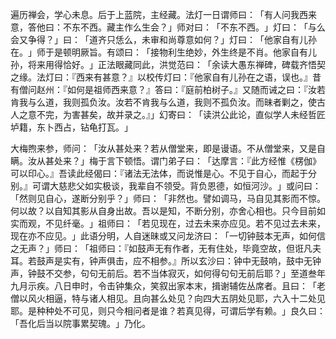 遍历禅会，学心未息。后于上蓝院，主经藏。法灯一日谓师曰：​「有人问我西来意，答他曰：不东不西。藏主作么生会？​」师对曰：​「不东不西。​」灯曰：​「与么会又争得？​」曰：​「道齐只恁么，未审和尚尊意如何？​」灯曰：​「他家自有儿孙在。​」师于是顿明厥旨。有颂曰：​「接物利生绝妙，外生终是不肖。他家自有儿孙，将来用得恰好。​」正法眼藏同此，洪觉范曰：​「余读大愚东禅碑，碑载齐悟契之缘。法灯曰：『西来有甚意？』以校传灯曰：『他家自有儿孙在之语，误也。』昔有僧问赵州：『如何是祖师西来意？』答曰：『庭前柏树子。』又随而诫之曰：『汝若肯我与么道，我则孤负汝。汝若不肯我与么道，我则不孤负汝。而昧者剿之，使古人之意不完，为害甚矣，故并录之。』」幻寄曰：​「读洪公此论，直似学人未经哲匠垆籍，东卜西占，钻龟打瓦。​」

大梅煦来参，师问：​「汝从甚处来？若从僧堂来，即是谩语。不从僧堂来，又是自瞒。汝从甚处来？​」梅于言下顿悟。谓门弟子曰：​「达摩言：『此方经惟《楞伽》可以印心。』吾读此经偈曰：『诸法无法体，而说惟是心。不见于自心，而起于分别。』可谓大慈悲父如实极谈，我辈自不领受。背负恩德，如恒河沙。​」或问曰：​「然则见自心，遂断分别乎？​」师曰：​「非然也。譬如调马，马自见其影而不惊。何以故？以自知其影从自身出故。吾以是知，不断分别，亦舍心相也。只今目前如实而观，不见纤毫。​」祖师曰：​「若见现在，过去未来亦应见。若不见过去未来，现在亦不应见。​」此语分明，人自迷昧或又问龙济曰：​「一切钟鼓本无声，如何信之无声？​」师曰：​「祖师曰：『如鼓声无有作者，无有住处，毕竟空故，但诳凡夫耳。若鼓声是实有，钟声俱击，应不相参。』所以玄沙曰：钟中无鼓响，鼓中无钟声，钟鼓不交参，句句无前后。若不当体寂灭，如何得句句无前后耶？​」至道叁年九月示疾。八日申时，令击钟集众，笑叙出家本末，揖谢辅佐丛席者。且曰：​「老僧以风火相逼，特与诸人相见。且向甚么处见？向四大五阴处见耶，六入十二处见耶。是种种处不可见，则只今相问者是谁？若真见得，可谓后学有赖。​」良久曰：​「吾化后当以院事累契瑰。​」乃化。